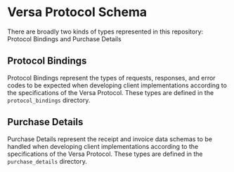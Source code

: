 # Versa Protocol Schema
There are broadly two kinds of types represented in this repository: Protocol Bindings and Purchase Details

## Protocol Bindings
Protocol Bindings represent the types of requests, responses, and error codes to be expected when developing client implementations according to the specifications of the Versa Protocol. These types are defined in the `protocol_bindings` directory.

## Purchase Details
Purchase Details represent the receipt and invoice data schemas to be handled  when developing client implementations according to the specifications of the Versa Protocol. These types are defined in the `purchase_details` directory.
